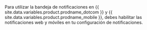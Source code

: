 Para utilizar la bandeja de notificaciones en {{ site.data.variables.product.prodname_dotcom }} y {{ site.data.variables.product.prodname_mobile }}, debes habilitar las notificaciones web y móviles en tu configuración de notificaciones.
